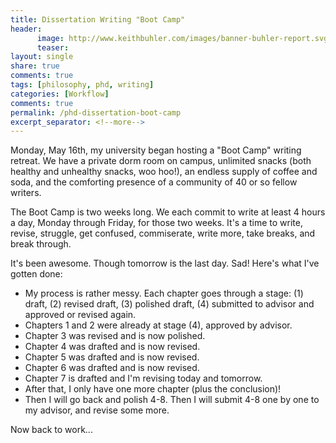 ```yaml
---
title: Dissertation Writing "Boot Camp"
header:
      image: http://www.keithbuhler.com/images/banner-buhler-report.svg
      teaser: 
layout: single
share: true
comments: true
tags: [philosophy, phd, writing]
categories: [Workflow]
comments: true
permalink: /phd-dissertation-boot-camp
excerpt_separator: <!--more-->
---
```


Monday, May 16th, my university began hosting a "Boot Camp" writing retreat. We have a private dorm room on campus, unlimited snacks (both healthy and unhealthy snacks, woo hoo!), an endless supply of coffee and soda, and the comforting presence of a community of 40 or so fellow writers.

The Boot Camp is two weeks long. We each commit to write at least 4 hours a day, Monday through Friday, for those two weeks. It's a time to write, revise, struggle, get confused, commiserate, write more, take breaks, and break through.

It's been awesome. Though tomorrow is the last day. Sad! Here's what I've gotten done:

<!--more-->

- My process is rather messy. Each chapter goes through a stage: (1) draft, (2) revised draft, (3) polished draft, (4) submitted to advisor and approved or revised again.
- Chapters 1 and 2 were already at stage (4), approved by advisor.
- Chapter 3 was revised and is now polished.
- Chapter 4 was drafted and is now revised.
- Chapter 5 was drafted and is now revised.
- Chapter 6 was drafted and is now revised. 
- Chapter 7 is drafted and I'm revising today and tomorrow.
- After that, I only have one more chapter (plus the conclusion)!
- Then I will go back and polish 4-8. Then I will submit 4-8 one by one to my advisor, and revise some more.

Now back to work...